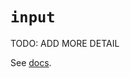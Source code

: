 # `input`

TODO: ADD MORE DETAIL

See [docs][docs].

[docs]: https://docs.python.org/3/library/functions.html#input
